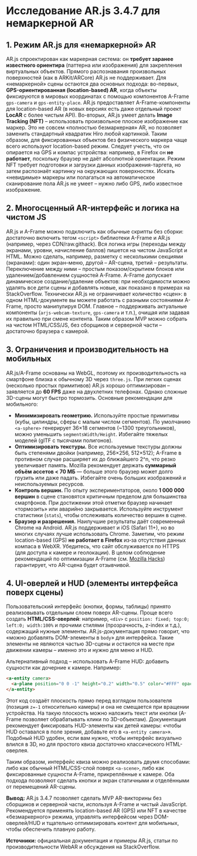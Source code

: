 # Исследование AR.js 3.4.7 для немаркерной AR

## 1. Режим AR.js для «немаркерной» AR

AR.js спроектирован как маркерная система: он **требует заранее известного ориентира** (паттерна или изображения) для закрепления виртуальных объектов. Прямого распознавания произвольных поверхностей (как в ARKit/ARCore) AR.js не поддерживает. Для «немаркерной» сцены остаются два основных подхода: во-первых, **GPS-ориентированная (location-based) AR**, когда объекты фиксируются в мировых координатах с помощью компонентов A-Frame `gps-camera` и `gps-entity-place`. AR.js предоставляет A-Frame-компоненты для location-based AR (в новых версиях есть даже отдельный проект **LocAR** с более чистым API). Во-вторых, AR.js умеет делать **Image Tracking (NFT)** – использовать произвольное плоское изображение как маркер. Это не совсем «полностью безмаркерная» AR, но позволяет заменить стандартный квадратик Hiro любой картинкой. Таким образом, для фиксированных объектов без физического маркера чаще всего используют location-based режим. Следует учесть, что он опирается на GPS и компас устройства: например, в Firefox он **не работает**, поскольку браузер не даёт абсолютной ориентации. Режим NFT требует подготовки и загрузки данных изображения-таргета, но затем распознаёт картинку на окружающих поверхностях. Искать «невидимые» маркеры или полагаться на автоматическое сканирование пола AR.js не умеет – нужно либо GPS, либо известное изображение.

## 2. Многосценный AR-интерфейс и логика на чистом JS

AR.js и A-Frame можно подключить как обычные скрипты без сборки: достаточно включить тегом `<script>` библиотеки A-Frame и AR.js (например, через CDN/raw\.githack). Вся логика игры (переходы между экранами, уровни, начисление баллов) пишется на чистом JavaScript и HTML. Можно сделать, например, разметку с несколькими секциями (экранами): один экран–меню, другой – AR-сцена, третий – результаты. Переключение между ними – простым показом/скрытием блоков или удалением/добавлением сущностей A-Frame. А-Frame допускает динамическое создание/удаление объектов: при необходимости можно удалять все дети сцены и добавлять новые, как показано в примерах на StackOverflow. Технически AR.js не ограничивает количество «сцен»: в одном HTML-документе вы можете работать с разными состояниями A-Frame, просто манипулируя DOM. Главное – поддерживать актуальные компоненты (`arjs-webcam-texture`, `gps-camera` и т.п.), очищая или задавая их правильно при смене контента. Таким образом MVP можно собрать на чистом HTML/CSS/JS, без сборщиков и серверной части – достаточно браузера с камерой.

## 3. Ограничения и производительность на мобильных

AR.js/A-Frame основаны на WebGL, поэтому их производительность на смартфоне близка к обычному 3D через `three.js`. При легких сценах (несколько простых примитивов) AR.js хорошо оптимизирован – заявляется до **60 FPS** даже на двухлетних телефонах. Однако сложные 3D-сцены могут быстро тормозить. Основные рекомендации для мобильного:

* **Минимизировать геометрию.** Используйте простые примитивы (кубы, цилиндры, сферы с малым числом сегментов). По умолчанию `<a-sphere>` генерирует 36×18 сегментов (\~1300 треугольников), можно уменьшить `segmentsWidth/Height`. Избегайте тяжелых моделей (glTF с тысячами полигонов).
* **Оптимизировать текстуры.** Все используемые текстуры должны быть степенями двойки (например, 256×256, 512×512); A-Frame в противном случае расширяет их до ближайшего 2^n, что резко увеличивает память. Mozilla рекомендует держать **суммарный объём ассетов < 70 МБ** — больше этого браузер может долго грузить или даже падать. Избегайте очень больших изображений и неиспользуемых ресурсов.
* **Контроль вершин.** По опыту экспериментаторов, около **1 000 000 вершин** в сцене становятся критичным пределом для большинства смартфонов. При достижении этой отметки браузер начинает «тормозить» или аварийно закрывается. Используйте инструмент статистики (`stats`), чтобы отслеживать количество вершин в сцене.
* **Браузер и разрешения.** Наилучшие результаты даёт современный Chrome на Android. AR.js поддерживает и iOS (Safari 11+), но во многих случаях лучше использовать Chrome. Заметим, что режим location-based (GPS) **не работает в Firefox** из‑за отсутствия данных компаса в WebXR. Убедитесь, что сайт обслуживается по HTTPS (для доступа к камере и геолокации). В целом соблюдение рекомендаций по оптимизации A-Frame (см. [Mozilla Hacks](https://hacks.mozilla.org/2017/07/optimizing-performance-of-a-frame-scenes-for-mobile-devices/)) гарантирует, что AR-сцена будет отзывчивой.

## 4. UI-оверлей и HUD (элементы интерфейса поверх сцены)

Пользовательский интерфейс (кнопки, формы, таблицы) принято реализовывать отдельным слоем поверх AR-сцены. Проще всего создать **HTML/CSS-оверлей**: например, `<div>` с `position: fixed; top:0; left:0; width:100%` и прочими стилями (прозрачность, z-index и т.д.), содержащий нужные элементы. AR.js-документация прямо говорит, что «можно добавлять DOM-элементы в `body`» для интерфейса. Такие элементы не являются частью 3D-сцены и остаются на месте при движении камеры – именно это и нужно для меню и HUD.

Альтернативный подход – использовать A-Frame HUD: добавить сущности как дочерние к камере. Например:

```html
<a-entity camera>
  <a-plane position="0 0 -1" height="0.2" width="0.5" color="#FFF" opacity="0.5"></a-plane>
</a-entity>
```

Этот код создаёт плоскость прямо перед взглядом пользователя (позиция `z=-1` относительно камеры) и она не смещается при вращении устройства. На такую плоскость можно наложить текст или кнопки (A-Frame позволяет обрабатывать клики по 3D-объектам). Документация рекомендует фиксировать HUD-элементы как детей камеры: «чтобы HUD оставался в поле зрения, добавьте его в `<a-entity camera>`». Подобный HUD удобен, если вам нужно, чтобы интерфейс визуально влился в 3D, но для простого квиза достаточно классического HTML-оверлея.

Таким образом, интерфейс квиза можно реализовать двумя способами: либо как обычный HTML/CSS-слой поверх `<a-scene>`, либо как фиксированные сущности A-Frame, прикреплённые к камере. Оба подхода позволяют сделать кнопки и экран статичными и отделёнными от перемещений AR-сцены.

**Вывод:** AR.js 3.4.7 позволяет сделать MVP AR-викторины без сборщиков и серверной части, используя A-Frame и чистый JavaScript. Рекомендуется применять location-based AR (GPS) или NFT в качестве «безмаркерного» режима, управлять интерфейсом через DOM-оверлей/HUD и тщательно оптимизировать контент для мобильных, чтобы обеспечить плавную работу.

**Источники:** официальная документация и примеры AR.js, статьи по производительности WebAR и обсуждения на StackOverflow.
